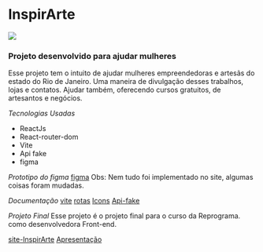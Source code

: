 # InspirArte

![](https://inspirarte.netlify.app/assets/logoArt.212c13cc.png)

### Projeto desenvolvido para ajudar mulheres

Esse projeto tem o intuito de ajudar mulheres empreendedoras e artesãs
do estado do Rio de Janeiro. Uma maneira de divulgação desses trabalhos,
lojas e contatos. 
Ajudar também, oferecendo cursos gratuitos, de artesantos e negócios. 

*Tecnologias Usadas*
* ReactJs 
* React-router-dom
* Vite
* Api fake
* figma

*Prototipo do figma*
[figma](https://www.figma.com/file/7Z4Pil7NFahj2S4GocCXnk/Untitled?node-id=0%3A1)
Obs: Nem tudo foi implementado no site, algumas coisas foram mudadas.

*Documentação*
[vite](https://vitejs.dev/guide/)
[rotas](https://reactrouter.com/)
[Icons](https://react-icons.github.io/react-icons/)
[Api-fake](https://my-json-server.typicode.com/)

*Projeto Final*
Esse projeto é o projeto final para o curso da Reprograma.
como desenvolvedora Front-end. 

[site-InspirArte](https://inspirarte.netlify.app/)
[Apresentação](https://www.canva.com/design/DAFH5TV12Vo/P59G6H0xhQD007p9-FPw-A/view?utm_content=DAFH5TV12Vo&utm_campaign=designshare&utm_medium=link2&utm_source=sharebutton)



